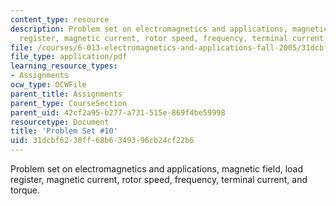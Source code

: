 ```yaml
---
content_type: resource
description: Problem set on electromagnetics and applications, magnetic field, load
  register, magnetic current, rotor speed, frequency, terminal current, and torque.
file: /courses/6-013-electromagnetics-and-applications-fall-2005/31dcbf6230ff68b6349396cb24cf22b6_ps10.pdf
file_type: application/pdf
learning_resource_types:
- Assignments
ocw_type: OCWFile
parent_title: Assignments
parent_type: CourseSection
parent_uid: 42cf2a95-b277-a731-515e-869f4be59998
resourcetype: Document
title: 'Problem Set #10'
uid: 31dcbf62-30ff-68b6-3493-96cb24cf22b6
---
```

Problem set on electromagnetics and applications, magnetic field, load register, magnetic current, rotor speed, frequency, terminal current, and torque.